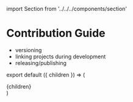import Section from '../../../components/section'

# Contribution Guide

- versioning
- linking projects during development
- releasing/publishing

export default ({ children }) => (
  <Section name='contributiing'>{children}</Section>
)
